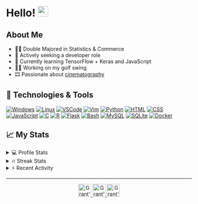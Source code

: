 <h1 align="left">
  Hello!
  <img src="https://media.giphy.com/media/hvRJCLFzcasrR4ia7z/giphy.gif" width="28">
</h1>

## About Me
- 👨‍🎓 Double Majored in Statistics & Commerce
- 💼 Actively seeking a developer role 
- 🌱 Currently learning TensorFlow + Keras and JavaScript  
- 🏌️‍♂️ Working on my golf swing
- 🎞️ Passionate about [cinematography](https://www.imdb.com/user/ur61970219/?ref_=nv_usr_prof_2)

## 🧰 Technologies & Tools
<p>
    <a href="#"><img alt="Windows" src="https://img.shields.io/badge/OS-Windows-informational?style=flat&logo=Windows&logoColor=white&color=2bbc8ae"></a>
    <a href="#"><img alt="Linux" src="https://img.shields.io/badge/OS-Linux-informational?style=flat&logo=Linux&logoColor=white&color=2bbc8ae"></a>
    <a href="#"><img alt="VSCode" src="https://img.shields.io/badge/Editors-VSCode-informational?style=flat&logo=visual-studio-code&logoColor=white&color=2bbc8ae"></a>
    <a href="https://github.com/grantwforsythe/dotfiles/blob/main/.vimrc"><img alt="Vim" src="https://img.shields.io/badge/Editors-Vim-informational?style=flat&logo=vim&logoColor=white&color=2bbc8ae"></a>
    <a href="https://github.com/search?q=user%3Agrantwforsythe+is%3Arepo+language%3Apython"><img alt="Python" src="https://img.shields.io/badge/Code-Python-informational?style=flat&logo=Python&logoColor=white&color=2bbc8ae"></a>
    <a href="https://github.com/search?q=user%3Agrantwforsythe+is%3Arepo+language%3Ahtml"><img alt="HTML" src="https://img.shields.io/badge/Code-HTML-informational?style=flat&logo=HTML5&logoColor=white&color=2bbc8ae"></a>
    <a href="https://github.com/search?q=user%3Agrantwforsythe+is%3Arepo+language%3Acss"><img alt="CSS" src="https://img.shields.io/badge/Code-CSS-informational?style=flat&logo=CSS3&logoColor=white&color=2bbc8ae"></a>
    <a href="https://github.com/search?q=user%3Agrantwforsythe+is%3Arepo+language%3Ajavascript"><img alt="JavaScript" src="https://img.shields.io/badge/Code-JavaScript-informational?style=flat&logo=javascript&logoColor=white&color=2bbc8ae"></a>
    <a href="https://github.com/search?q=user%3Agrantwforsythe+is%3Arepo+language%3Ac"><img alt="C" src="https://img.shields.io/badge/Code-C-informational?style=flat&logo=C&logoColor=white&color=2bbc8ae"></a>
    <a href="https://github.com/search?q=user%3Agrantwforsythe+is%3Arepo+language%3Ar"><img alt="R" src="https://img.shields.io/badge/Code-R-informational?style=flat&logo=R&logoColor=white&color=2bbc8ae"></a>
    <!-- TODO: Replace "#" with a link to CS50x final project when finish -->
    <a href="#"><img alt="Flask" src="https://img.shields.io/badge/Frameworks-Flask-informational?style=flat&logo=Flask&logoColor=white&color=2bbc8ae"></a>
    <a href="https://github.com/search?q=user%3Agrantwforsythe+is%3Arepo+language%3Abash"><img alt="Bash" src="https://img.shields.io/badge/Shell-Bash-informational?style=flat&logo=gnu-bash&logoColor=white&color=2bbc8ae"></a>
    <a href="#"><img alt="MySQL" src="https://img.shields.io/badge/Tools-MySQL-informational?style=flat&logo=MySQL&logoColor=white&color=2bbc8ae"></a>
    <a href="#"><img alt="SQLite" src="https://img.shields.io/badge/Tools-SQLite-informational?style=flat&logo=SQLite&logoColor=white&color=2bbc8ae"></a>
    <a href="#"><img alt="Docker" src="https://img.shields.io/badge/Tools-Docker-informational?style=flat&logo=Docker&logoColor=white&color=2bbc8ae"></a>
</p>

## 📈 My Stats 

<details>
    <summary>💻 Profile Stats</summary>
    <div align="center">
        <img alt="GitHub stats" src="https://github-readme-stats.vercel.app/api?username=grantwforsythe&count_private=true&show_icons=true&hide=stars&border_radius=7&include_all_commits=true&hide_rank=true&custom_title=Grant%27s%20GitHub%20Stats">
        <img alt="Top languages" src="https://github-readme-stats.vercel.app/api/top-langs/?username=grantwforsythe&hide=jupyter+notebook,vim+script&layout=compact&langs_count=6">
    </div>
    <p style="font-size: 11px;" align="center">
        <strong>Note:</strong> Top languages is only a metric of the languages my public code consists of and doesn't reflect experience or skill level.
    </p>
</details>
<details>
    <summary>🔥 Streak Stats</summary>
        <div align="center">
            <img alt="Streak stats" src="https://github-readme-streak-stats.herokuapp.com/?user=grantwforsythe">
        </div>
</details>
  
 <details>
    <summary>⚡ Recent Activity</summary>
    
  <!--START_SECTION:activity-->
1. 🗣 Commented on [#3](https://github.com/JordanLeich/Blackjack-21/issues/3) in [JordanLeich/Blackjack-21](https://github.com/JordanLeich/Blackjack-21)
2. ❗️ Opened issue [#199](https://github.com/cindyq/linuxjourney/issues/199) in [cindyq/linuxjourney](https://github.com/cindyq/linuxjourney)
3. ❗️ Closed issue [#952](https://github.com/VundleVim/Vundle.vim/issues/952) in [VundleVim/Vundle.vim](https://github.com/VundleVim/Vundle.vim)
4. 🎉 Merged PR [#5](https://github.com/grantwforsythe/CS50x/pull/5) in [grantwforsythe/CS50x](https://github.com/grantwforsythe/CS50x)
5. 💪 Opened PR [#5](https://github.com/grantwforsythe/CS50x/pull/5) in [grantwforsythe/CS50x](https://github.com/grantwforsythe/CS50x)
  <!--END_SECTION:activity-->
    
 </details>
  
---

<p align="center">
    <a href="https://github.com/grantwforsythe">
        <img style=""alt="Grant's GitHub" width="35px" src="https://cdn.jsdelivr.net/npm/simple-icons@v3/icons/github.svg" />
    </a>
    <a href="https://twitter.com/grantwforsythe">
        <img alt="Grant's Twitter" width="35px" src="https://1000logos.net/wp-content/uploads/2017/06/Twitter-Logo.png" />
    </a> 
    <a href="https://linkedin.com/in/grantwforsythe/">
        <img alt="Grant's LinkedIn" width="35px" src="https://pngimg.com/uploads/linkedIn/linkedIn_PNG39.png" />
    </a>
</p>